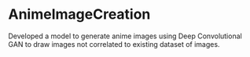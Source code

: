 # AnimeImageCreation
Developed a model to generate anime images using Deep Convolutional GAN to draw images not correlated to existing dataset of images.
